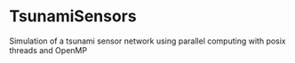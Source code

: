 # TsunamiSensors
Simulation of a tsunami sensor network using parallel computing with posix threads and OpenMP
